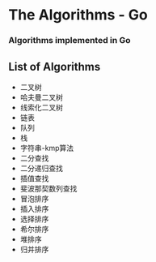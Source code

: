 # The Algorithms - Go

### Algorithms implemented in Go

## List of Algorithms

- 二叉树
- 哈夫曼二叉树
- 线索化二叉树
- 链表
- 队列
- 栈
- 字符串-kmp算法
- 二分查找
- 二分递归查找
- 插值查找
- 斐波那契数列查找
- 冒泡排序
- 插入排序
- 选择排序
- 希尔排序
- 堆排序
- 归并排序